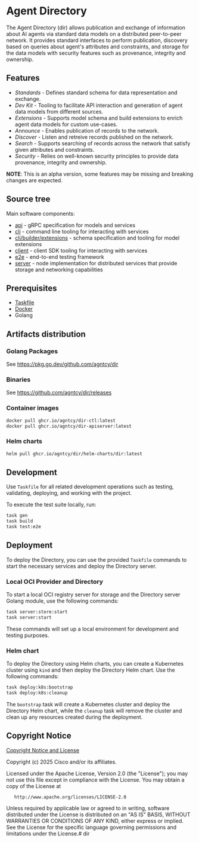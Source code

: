 # Agent Directory

The Agent Directory (dir) allows publication and exchange of information about AI
agents via standard data models on a distributed peer-to-peer network. 
It provides standard interfaces to perform publication, discovery based on queries about agent's
attributes and constraints, and storage for the data models with security features such as
provenance, integrity and ownership.

## Features

- _Standards_ - Defines standard schema for data representation and exchange.
- _Dev Kit_ - Tooling to facilitate API interaction and generation of agent data models from different sources.
- _Extensions_ - Supports model schema and build extensions to enrich agent data models for custom use-cases.
- _Announce_ - Enables publication of records to the network.
- _Discover_ - Listen and retreive records published on the network.
- _Search_ - Supports searching of records across the network that satisfy given attributes and constraints.
- _Security_ - Relies on well-known security principles to provide data provenance, integrity and ownership.

**NOTE**: This is an alpha version, some features may be missing and breaking changes are expected.

## Source tree

Main software components:

- [api](./api) - gRPC specification for models and services
- [cli](./cli) - command line tooling for interacting with services
- [cli/builder/extensions](./cli/builder/extensions) - schema specification and tooling for model extensions
- [client](./client) - client SDK tooling for interacting with services
- [e2e](./e2e) - end-to-end testing framework
- [server](./server) - node implementation for distributed services that provide storage and networking capabilities

## Prerequisites

- [Taskfile](https://taskfile.dev/)
- [Docker](https://www.docker.com/)
- Golang

## Artifacts distribution

### Golang Packages

See https://pkg.go.dev/github.com/agntcy/dir

### Binaries

See https://github.com/agntcy/dir/releases

### Container images

```bash
docker pull ghcr.io/agntcy/dir-ctl:latest
docker pull ghcr.io/agntcy/dir-apiserver:latest
```

### Helm charts

```bash
helm pull ghcr.io/agntcy/dir/helm-charts/dir:latest
```

## Development

Use `Taskfile` for all related development operations such as testing, validating, deploying, and working with the project.

To execute the test suite locally, run:

```bash
task gen
task build
task test:e2e
```

## Deployment

To deploy the Directory, you can use the provided `Taskfile` commands to start the necessary services and deploy the Directory server.

### Local OCI Provider and Directory

To start a local OCI registry server for storage and the Directory server Golang module, use the following commands:

```bash
task server:store:start
task server:start
```

These commands will set up a local environment for development and testing purposes.

### Helm chart

To deploy the Directory using Helm charts, you can create a Kubernetes cluster using `kind` and then deploy the Directory Helm chart. Use the following commands:

```bash
task deploy:k8s:bootstrap
task deploy:k8s:cleanup
```

The `bootstrap` task will create a Kubernetes cluster and deploy the Directory Helm chart, while the `cleanup` task will remove the cluster and clean up any resources created during the deployment.

## Copyright Notice

[Copyright Notice and License](./LICENSE.md)

Copyright (c) 2025 Cisco and/or its affiliates.

Licensed under the Apache License, Version 2.0 (the "License");
you may not use this file except in compliance with the License.
You may obtain a copy of the License at

       http://www.apache.org/licenses/LICENSE-2.0

Unless required by applicable law or agreed to in writing, software
distributed under the License is distributed on an "AS IS" BASIS,
WITHOUT WARRANTIES OR CONDITIONS OF ANY KIND, either express or implied.
See the License for the specific language governing permissions and
limitations under the License.# dir
